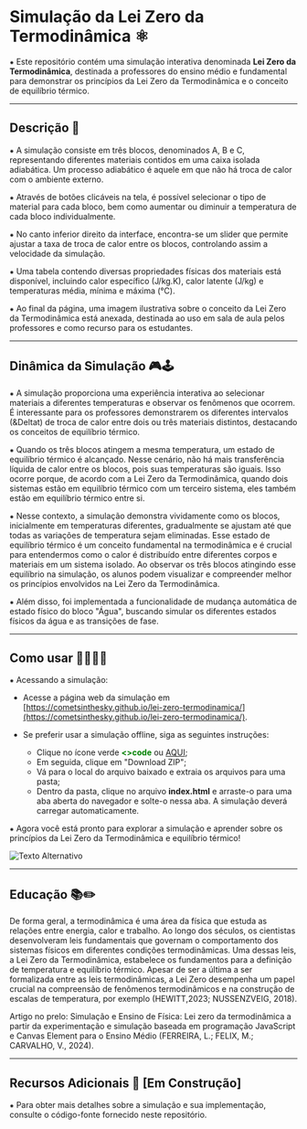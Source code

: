 # Simulação da Lei Zero da Termodinâmica ⚛️

⁕ Este repositório contém uma simulação interativa denominada **Lei Zero da Termodinâmica**, destinada a professores do ensino médio e fundamental para demonstrar os princípios da Lei Zero da Termodinâmica e o conceito de equilíbrio térmico.

--- 

## Descrição 📝

⁕ A simulação consiste em três blocos, denominados A, B e C, representando diferentes materiais contidos em uma caixa isolada adiabática. Um processo adiabático é aquele em que não há troca de calor com o ambiente externo. 

⁕ Através de botões clicáveis na tela, é possível selecionar o tipo de material para cada bloco, bem como aumentar ou diminuir a temperatura de cada bloco individualmente.

⁕ No canto inferior direito da interface, encontra-se um slider que permite ajustar a taxa de troca de calor entre os blocos, controlando assim a velocidade da simulação.

⁕ Uma tabela contendo diversas propriedades físicas dos materiais está disponível, incluindo calor específico (J/kg.K), calor latente (J/kg) e temperaturas média, mínima e máxima (°C).

⁕ Ao final da página, uma imagem ilustrativa sobre o conceito da Lei Zero da Termodinâmica está anexada, destinada ao uso em sala de aula pelos professores e como recurso para os estudantes.

--- 

## Dinâmica da Simulação 🎮🕹️

⁕ A simulação proporciona uma experiência interativa ao selecionar materiais a diferentes temperaturas e observar os fenômenos que ocorrem. É interessante para os professores demonstrarem os diferentes intervalos (&Deltat) de troca de calor entre dois ou três materiais distintos, destacando os conceitos de equilíbrio térmico.

⁕ Quando os três blocos atingem a mesma temperatura, um estado de equilíbrio térmico é alcançado. Nesse cenário, não há mais transferência líquida de calor entre os blocos, pois suas temperaturas são iguais. Isso ocorre porque, de acordo com a Lei Zero da Termodinâmica, quando dois sistemas estão em equilíbrio térmico com um terceiro sistema, eles também estão em equilíbrio térmico entre si.

⁕ Nesse contexto, a simulação demonstra vividamente como os blocos, inicialmente em temperaturas diferentes, gradualmente se ajustam até que todas as variações de temperatura sejam eliminadas. Esse estado de equilíbrio térmico é um conceito fundamental na termodinâmica e é crucial para entendermos como o calor é distribuído entre diferentes corpos e materiais em um sistema isolado. Ao observar os três blocos atingindo esse equilíbrio na simulação, os alunos podem visualizar e compreender melhor os princípios envolvidos na Lei Zero da Termodinâmica.

⁕ Além disso, foi implementada a funcionalidade de mudança automática de estado físico do bloco "Água", buscando simular os diferentes estados físicos da água e as transições de fase.

--- 

## Como usar 🧑‍🏫👨‍🏫

⁕ Acessando a simulação:

- Acesse a página web da simulação em [https://cometsinthesky.github.io/lei-zero-termodinamica/](https://cometsinthesky.github.io/lei-zero-termodinamica/).

- Se preferir usar a simulação offline, siga as seguintes instruções:
    * Clique no ícone verde <font color="green">**<>code**</font> ou [AQUI](https://github.com/cometsinthesky/lei-zero-termodinamica/archive/refs/heads/main.zip);
    * Em seguida, clique em "Download ZIP";
    * Vá para o local do arquivo baixado e extraia os arquivos para uma pasta;
    * Dentro da pasta, clique no arquivo **index.html** e arraste-o para uma aba aberta do navegador e solte-o nessa aba. A simulação deverá carregar automaticamente.

⁕ Agora você está pronto para explorar a simulação e aprender sobre os princípios da Lei Zero da Termodinâmica e equilíbrio térmico!

![Texto Alternativo](https://i.gifer.com/NhNN.gif)

--- 

## Educação 📚✏️

De forma geral, a termodinâmica é uma área da física que estuda as relações entre energia, calor e trabalho. Ao longo dos séculos, os cientistas desenvolveram leis fundamentais que governam o comportamento dos sistemas físicos em diferentes condições termodinâmicas. Uma dessas leis, a Lei Zero da Termodinâmica, estabelece os fundamentos para a definição de temperatura e equilíbrio térmico. Apesar de ser a última a ser formalizada entre as leis termodinâmicas, a Lei Zero desempenha um papel crucial na compreensão de fenômenos termodinâmicos e na construção de escalas de temperatura, por exemplo (HEWITT,2023; NUSSENZVEIG, 2018).

Artigo no prelo: Simulação e Ensino de Física: Lei zero da termodinâmica a partir da experimentação e simulação baseada em programação JavaScript e Canvas Element para o Ensino Médio (FERREIRA, L.; FELIX, M.; CARVALHO, V., 2024).

--- 

## Recursos Adicionais 📓 [Em Construção]

⁕ Para obter mais detalhes sobre a simulação e sua implementação, consulte o código-fonte fornecido neste repositório.


